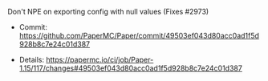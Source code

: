 Don't NPE on exporting config with null values (Fixes #2973)

* Commit: https://github.com/PaperMC/Paper/commit/49503ef043d80acc0ad1f5d928b8c7e24c01d387

* Details: https://papermc.io/ci/job/Paper-1.15/117/changes#49503ef043d80acc0ad1f5d928b8c7e24c01d387
